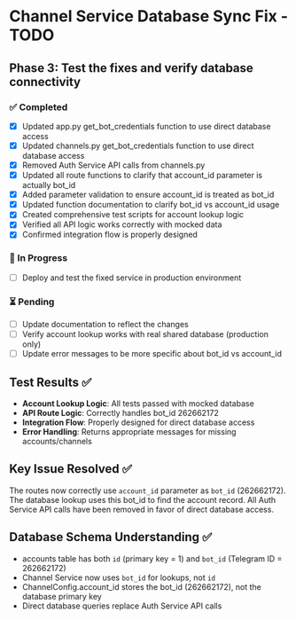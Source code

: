 # Channel Service Database Sync Fix - TODO

## Phase 3: Test the fixes and verify database connectivity

### ✅ Completed
- [x] Updated app.py get_bot_credentials function to use direct database access
- [x] Updated channels.py get_bot_credentials function to use direct database access
- [x] Removed Auth Service API calls from channels.py
- [x] Updated all route functions to clarify that account_id parameter is actually bot_id
- [x] Added parameter validation to ensure account_id is treated as bot_id
- [x] Updated function documentation to clarify bot_id vs account_id usage
- [x] Created comprehensive test scripts for account lookup logic
- [x] Verified all API logic works correctly with mocked data
- [x] Confirmed integration flow is properly designed

### 🔄 In Progress
- [ ] Deploy and test the fixed service in production environment

### ⏳ Pending
- [ ] Update documentation to reflect the changes
- [ ] Verify account lookup works with real shared database (production only)
- [ ] Update error messages to be more specific about bot_id vs account_id

## Test Results ✅
- **Account Lookup Logic**: All tests passed with mocked database
- **API Route Logic**: Correctly handles bot_id 262662172
- **Integration Flow**: Properly designed for direct database access
- **Error Handling**: Returns appropriate messages for missing accounts/channels

## Key Issue Resolved ✅
The routes now correctly use `account_id` parameter as `bot_id` (262662172).
The database lookup uses this bot_id to find the account record.
All Auth Service API calls have been removed in favor of direct database access.

## Database Schema Understanding ✅
- accounts table has both `id` (primary key = 1) and `bot_id` (Telegram ID = 262662172)
- Channel Service now uses `bot_id` for lookups, not `id`
- ChannelConfig.account_id stores the bot_id (262662172), not the database primary key
- Direct database queries replace Auth Service API calls


